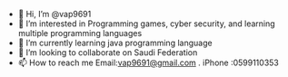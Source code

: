 - 👋 Hi, I’m @vap9691
- 👀 I’m interested in Programming games, cyber security, and learning multiple programming languages
- 🌱 I’m currently learning java programming language
- 💞️ I’m looking to collaborate on Saudi Federation
- 📫 How to reach me Email:vap9691@gmail.com . iPhone :0599110353

<!---
vap9691/vap9691 is a ✨ special ✨ repository because its `README.md` (this file) appears on your GitHub profile.
You can click the Preview link to take a look at your changes.
--->

